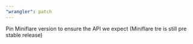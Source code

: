 ```yaml
---
"wrangler": patch
---
```


Pin Miniflare version to ensure the API we expect (Miniflare tre is still pre stable release)
